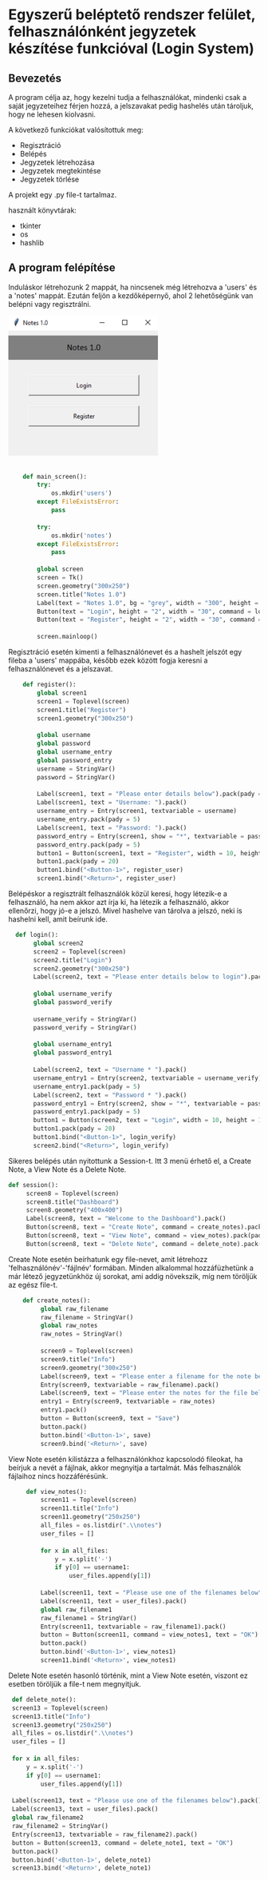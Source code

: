 # Egyszerű beléptető rendszer felület, felhasználónként jegyzetek készítése funkcióval  (Login System)
## Bevezetés

A program célja az, hogy kezelni tudja a felhasználókat, mindenki csak a saját jegyzeteihez férjen hozzá, a jelszavakat pedig hashelés után tároljuk, hogy ne lehesen kiolvasni.

A következő funkciókat valósítottuk meg:

* Regisztráció
* Belépés
* Jegyzetek létrehozása
* Jegyzetek megtekintése
* Jegyzetek törlése

A projekt egy .py file-t tartalmaz.

használt könyvtárak: 

 * tkinter
 * os
 * hashlib

## A program felépítése

Induláskor létrehozunk 2 mappát, ha nincsenek még létrehozva a 'users' és a 'notes' mappát. Ezután feljön a kezdőképernyő, ahol 2 lehetőségünk van belépni vagy regisztrálni. 


<img src="./images/1.png" width="300" align="middle">

```python

    def main_screen():
        try:
            os.mkdir('users')
        except FileExistsError:
            pass

        try:
            os.mkdir('notes')
        except FileExistsError:
            pass

        global screen
        screen = Tk()
        screen.geometry("300x250")
        screen.title("Notes 1.0")
        Label(text = "Notes 1.0", bg = "grey", width = "300", height = "2", font = ("Calibri", 13)).pack(pady = 10)
        Button(text = "Login", height = "2", width = "30", command = login).pack(pady = 20)
        Button(text = "Register", height = "2", width = "30", command = register).pack()

        screen.mainloop()
```

Regisztráció esetén kimenti a felhasználónevet és a hashelt jelszót egy fileba a 'users' mappába, később ezek között fogja keresni a felhasználónevet és a jelszavat. 

```python
    def register():
        global screen1
        screen1 = Toplevel(screen)
        screen1.title("Register")
        screen1.geometry("300x250")

        global username
        global password
        global username_entry
        global password_entry
        username = StringVar()
        password = StringVar()

        Label(screen1, text = "Please enter details below").pack(pady = 20)
        Label(screen1, text = "Username: ").pack()
        username_entry = Entry(screen1, textvariable = username)
        username_entry.pack(pady = 5)
        Label(screen1, text = "Password: ").pack()
        password_entry = Entry(screen1, show = "*", textvariable = password)
        password_entry.pack(pady = 5)
        button1 = Button(screen1, text = "Register", width = 10, height = 1)
        button1.pack(pady = 20)
        button1.bind("<Button-1>", register_user)
        screen1.bind("<Return>", register_user)
 ```  
 
 Belépéskor a regisztrált felhasználók közül keresi, hogy létezik-e a felhasználó, ha nem akkor azt írja ki, ha létezik a felhasználó, akkor ellenőrzi, hogy jó-e a jelszó. Mivel hashelve van tárolva a jelszó, neki is hashelni kell, amit beírunk ide.
 
 ```python
   def login():
        global screen2
        screen2 = Toplevel(screen)
        screen2.title("Login")
        screen2.geometry("300x250")
        Label(screen2, text = "Please enter details below to login").pack(pady = 20)

        global username_verify
        global password_verify

        username_verify = StringVar()
        password_verify = StringVar()

        global username_entry1
        global password_entry1

        Label(screen2, text = "Username * ").pack()
        username_entry1 = Entry(screen2, textvariable = username_verify)
        username_entry1.pack(pady = 5)
        Label(screen2, text = "Password * ").pack()
        password_entry1 = Entry(screen2, show = "*", textvariable = password_verify)
        password_entry1.pack(pady = 5)
        button1 = Button(screen2, text = "Login", width = 10, height = 1)
        button1.pack(pady = 20)
        button1.bind("<Button-1>", login_verify)
        screen2.bind("<Return>", login_verify)
  ```

Sikeres belépés után nyitottunk a Session-t. Itt 3 menü érhető el, a Create Note, a View Note és a Delete Note.

   ```python
   def session():
        screen8 = Toplevel(screen)
        screen8.title("Dashboard")
        screen8.geometry("400x400")
        Label(screen8, text = "Welcome to the Dashboard").pack()
        Button(screen8, text = "Create Note", command = create_notes).pack(pady = 10)
        Button(screen8, text = "View Note", command = view_notes).pack(pady = 10)
        Button(screen8, text = "Delete Note", command = delete_note).pack(pady = 10)
   ```
Create Note esetén beírhatunk egy file-nevet, amit létrehozz 'felhasználónév'-'fájlnév' formában. Minden alkalommal hozzáfüzhetünk a már létező jegyzetünkhöz új sorokat, ami addig növekszik, míg nem töröljük az egész file-t.   
   
   ```python 
       def create_notes():
            global raw_filename
            raw_filename = StringVar()
            global raw_notes
            raw_notes = StringVar()

            screen9 = Toplevel(screen)
            screen9.title("Info")
            screen9.geometry("300x250")
            Label(screen9, text = "Please enter a filename for the note below: ").pack()
            Entry(screen9, textvariable = raw_filename).pack()
            Label(screen9, text = "Please enter the notes for the file below: ").pack()
            entry1 = Entry(screen9, textvariable = raw_notes)
            entry1.pack()
            button = Button(screen9, text = "Save")
            button.pack()
            button.bind('<Button-1>', save)
            screen9.bind('<Return>', save)
   ```

View Note esetén kilistázza a felhasználónkhoz kapcsolodó fileokat, ha beírjuk a nevét a fájlnak, akkor megnyitja a tartalmát. Más felhasználók fájlaihoz nincs hozzáférésünk.
   ```python 
        def view_notes():
            screen11 = Toplevel(screen)
            screen11.title("Info")
            screen11.geometry("250x250")
            all_files = os.listdir(".\\notes")
            user_files = []

            for x in all_files:
                y = x.split('-')
                if y[0] == username1:
                    user_files.append(y[1])

            Label(screen11, text = "Please use one of the filenames below").pack()
            Label(screen11, text = user_files).pack()
            global raw_filename1
            raw_filename1 = StringVar()
            Entry(screen11, textvariable = raw_filename1).pack()
            button = Button(screen11, command = view_notes1, text = "OK")
            button.pack()
            button.bind('<Button-1>', view_notes1)
            screen11.bind('<Return>', view_notes1)
   ```
   Delete Note esetén hasonló történik, mint a View Note esetén, viszont ez esetben töröljük a file-t nem megnyitjuk. 
   
   ```python 
    def delete_note():
    screen13 = Toplevel(screen)
    screen13.title("Info")
    screen13.geometry("250x250")
    all_files = os.listdir(".\\notes")
    user_files = []
    
    for x in all_files:
        y = x.split('-')
        if y[0] == username1:
            user_files.append(y[1])
    
    Label(screen13, text = "Please use one of the filenames below").pack()
    Label(screen13, text = user_files).pack()
    global raw_filename2
    raw_filename2 = StringVar()
    Entry(screen13, textvariable = raw_filename2).pack()
    button = Button(screen13, command = delete_note1, text = "OK")
    button.pack()
    button.bind('<Button-1>', delete_note1)
    screen13.bind('<Return>', delete_note1)
   ```
